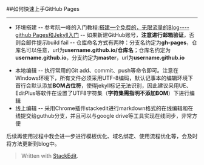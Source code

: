 ##如何快速上手GitHub Pages
___
- 环境搭建
-- 参考阮一峰的入门教程:[搭建一个免费的，无限流量的Blog----github Pages和Jekyll入门](http://www.ruanyifeng.com/blog/2012/08/blogging_with_jekyll.html)
-- 如果新建GitHub账号，**注意进行邮箱验证**，否则会邮件提示build fail 
-- 仓库命名方式有两种：分支名约定为**gh-pages**，仓库名可以任意，url为**username.github.io/仓库名**；仓库名约定为**username.github.io**，分支约定为**master**，url为**username.github.io**
+ 本地编辑
-- 执行常用的Git add、commit、push等命令即可。注意在Windows环境下，所有文件必须采用UTF-8编码，默认记事本的编辑环境下首行会默认添加**BOM占位符**，使得jekyll标记无法识别，因此建议采用UE、EditPlus等软件在设置了UTF8字符集（**字符集需指明不添加BOM**）下进行编辑
+ 线上编辑
 -- 采用Chrome插件stackedit进行markdown格式的在线编辑和在线提交给guthub分支，并且可以与google drive等工具实现在线同步，非常方便

后续再使用过程中我会进一步进行模板优化、域名绑定、使用流程优化等，会及时将方法更新到blog中。



> Written with [StackEdit](https://stackedit.io/).